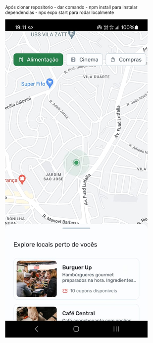 Após clonar repositorio - dar comando - npm install para instalar dependencias - npx expo start para rodar localmente

![Imagem do projeto](Nearby.jpg)
